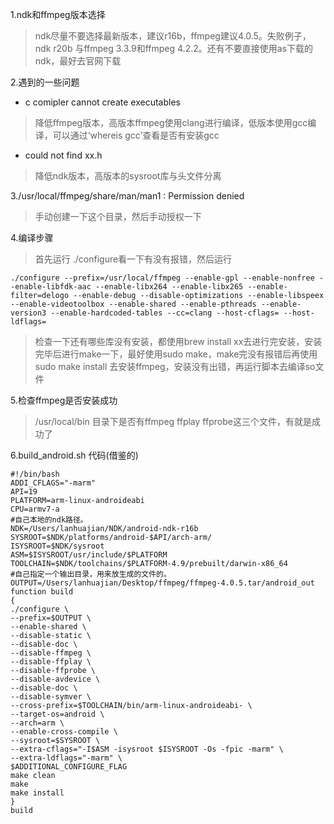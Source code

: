 1.ndk和ffmpeg版本选择
> ndk尽量不要选择最新版本，建议r16b，ffmpeg建议4.0.5。失败例子，ndk r20b 与ffmpeg 3.3.9和ffmpeg 4.2.2。还有不要直接使用as下载的ndk，最好去官网下载

2.遇到的一些问题
- c comipler cannot create executables
> 降低ffmpeg版本，高版本ffmpeg使用clang进行编译，低版本使用gcc编译，可以通过‘whereis gcc’查看是否有安装gcc

- could not find xx.h
> 降低ndk版本，高版本的sysroot库与头文件分离

3./usr/local/ffmpeg/share/man/man1 : Permission denied
> 手动创建一下这个目录，然后手动授权一下

4.编译步骤
> 首先运行 ./configure看一下有没有报错，然后运行
```
./configure --prefix=/usr/local/ffmpeg --enable-gpl --enable-nonfree --enable-libfdk-aac --enable-libx264 --enable-libx265 --enable-filter=delogo --enable-debug --disable-optimizations --enable-libspeex --enable-videotoolbox --enable-shared --enable-pthreads --enable-version3 --enable-hardcoded-tables --cc=clang --host-cflags= --host-ldflags= 
```
> 检查一下还有哪些库没有安装，都使用brew install xx去进行完安装，安装完毕后进行make一下，最好使用sudo make，make完没有报错后再使用 sudo make install 去安装ffmpeg，安装没有出错，再运行脚本去编译so文件

5.检查ffmpeg是否安装成功
> /usr/local/bin 目录下是否有ffmpeg ffplay ffprobe这三个文件，有就是成功了

6.build_android.sh 代码(借鉴的)

```
#!/bin/bash
ADDI_CFLAGS="-marm"
API=19
PLATFORM=arm-linux-androideabi
CPU=armv7-a
#自己本地的ndk路径。
NDK=/Users/lanhuajian/NDK/android-ndk-r16b
SYSROOT=$NDK/platforms/android-$API/arch-arm/
ISYSROOT=$NDK/sysroot
ASM=$ISYSROOT/usr/include/$PLATFORM
TOOLCHAIN=$NDK/toolchains/$PLATFORM-4.9/prebuilt/darwin-x86_64
#自己指定一个输出目录，用来放生成的文件的。
OUTPUT=/Users/lanhuajian/Desktop/ffmpeg/ffmpeg-4.0.5.tar/android_out
function build
{
./configure \
--prefix=$OUTPUT \
--enable-shared \
--disable-static \
--disable-doc \
--disable-ffmpeg \
--disable-ffplay \
--disable-ffprobe \
--disable-avdevice \
--disable-doc \
--disable-symver \
--cross-prefix=$TOOLCHAIN/bin/arm-linux-androideabi- \
--target-os=android \
--arch=arm \
--enable-cross-compile \
--sysroot=$SYSROOT \
--extra-cflags="-I$ASM -isysroot $ISYSROOT -Os -fpic -marm" \
--extra-ldflags="-marm" \
$ADDITIONAL_CONFIGURE_FLAG
make clean
make 
make install
}
build

```
